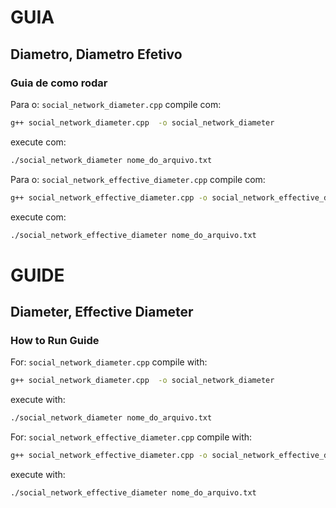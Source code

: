 # GUIA


## Diametro, Diametro Efetivo 
### Guia de como rodar

Para o: `social_network_diameter.cpp`
compile com:
```bash
g++ social_network_diameter.cpp  -o social_network_diameter
```
execute com: 
```bash
./social_network_diameter nome_do_arquivo.txt 
```

Para o: `social_network_effective_diameter.cpp`
compile com: 
```bash
g++ social_network_effective_diameter.cpp -o social_network_effective_diameter
```
execute com: 
```bash
./social_network_effective_diameter nome_do_arquivo.txt 
```

# GUIDE

## Diameter, Effective Diameter  
### How to Run Guide  

For: `social_network_diameter.cpp`
compile with:
```bash
g++ social_network_diameter.cpp  -o social_network_diameter
```
execute with: 
```bash
./social_network_diameter nome_do_arquivo.txt 
```

For: `social_network_effective_diameter.cpp`
compile with: 
```bash
g++ social_network_effective_diameter.cpp -o social_network_effective_diameter
```
execute with: 
```bash
./social_network_effective_diameter nome_do_arquivo.txt 
```
